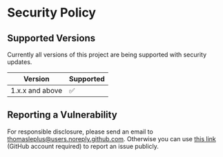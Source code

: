 # Security Policy

## Supported Versions

Currently all versions of this project are
being supported with security updates.

| Version         | Supported          |
| --------------- | ------------------ |
| 1.x.x and above | :white_check_mark: |

## Reporting a Vulnerability

For responsible disclosure, please send an email to thomasleplus@users.noreply.github.com. Otherwise you can use [this link](https://github.com/thomasleplus/ZymoloJ/issues/new?assignees=thomasleplus&labels=security&template=security_vulnerability.md&title=%5BVULN%5D) (GitHub account required) to report an issue publicly.
